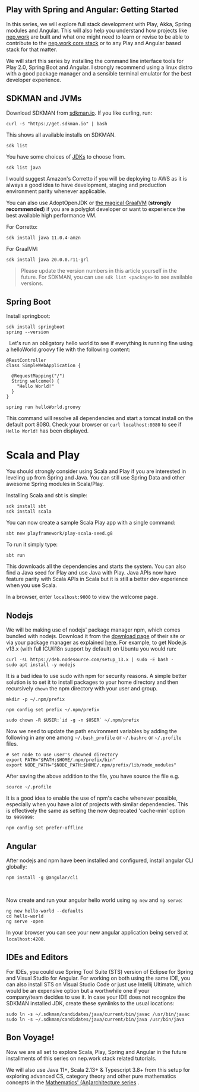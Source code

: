 ## Play with Spring and Angular: Getting Started

In this series, we will explore full stack development with Play, Akka, Spring modules and Angular. This will also help you understand how projects like [nep.work](https://risav.dev/introducing-nepwork-ck5294zz401bvmus1p2oskup0) are built and what one might need to learn or revise to be able to contribute to the [nep.work core stack](https://github.com/nepwork/handbook/blob/master/stack.md) or to any Play and Angular based stack for that matter. 

We will start this series by installing the command line interface tools for Play 2.0, Spring Boot and Angular. I strongly recommend using a linux distro with a good package manager and a sensible terminal emulator for the best developer experience. 

## SDKMAN and JVMs

Download SDKMAN from [sdkman.io](https://sdkman.io/). If you like curling, run: 

```
curl -s "https://get.sdkman.io" | bash

``` 

This shows all available installs on SDKMAN. 

```
sdk list
```

You have some choices of [JDKs](https://sdkman.io/jdks) to choose from. 

```
sdk list java
```

I would suggest Amazon's Corretto if you will be deploying to AWS as it is always a good idea to have development, staging and production environment parity whenever applicable. 

You can also use AdoptOpenJDK or [the magical GraalVM](https://www.graalvm.org/docs/why-graal/) (**strongly recommended**) if you are a polyglot developer or want to experience the best available high performance VM.

For Corretto:

```
sdk install java 11.0.4-amzn
``` 

For GraalVM:

```
sdk install java 20.0.0.r11-grl
```

> Please update the version numbers in this article yourself in the future. For SDKMAN, you can use ```sdk list <package>``` to see available versions.

## Spring Boot

Install springboot: 

```
sdk install springboot
spring --version
```
 
Let's run an obligatory hello world to see if everything is running fine using a helloWorld.groovy file with the following content: 

```
@RestController
class SimpleWebApplication {
  
  @RequestMapping("/")
  String welcome() {
    "Hello World!"
  }
}
```

```
spring run helloWorld.groovy
```

This command will resolve all dependencies and start a tomcat install on the default port 8080. Check your browser or ```curl localhost:8080``` to see if ```Hello World!``` has been displayed. 


# Scala and Play

You should strongly consider using Scala and Play if you are interested in leveling up from Spring and Java. You can still use Spring Data and other awesome Spring modules in Scala/Play.

Installing Scala and sbt is simple:

```
sdk install sbt
sdk install scala
```

You can now create a sample Scala Play app with a single command:

```
sbt new playframework/play-scala-seed.g8
```

To run it simply type:

```
sbt run
```

This downloads all the dependencies and starts the system. You can also find a Java seed for Play and use Java with Play. Java APIs now have feature parity with Scala APIs in Scala but it is still a better dev experience when you use Scala. 

In a browser, enter ```localhost:9000``` to view the welcome page.

## Nodejs

We will be making use of nodejs' package manager npm, which comes bundled with nodejs. Download it from the [download page](https://nodejs.org/en/download/) of their site or via your package manager as explained [here](https://github.com/nodesource/distributions/blob/master/README.md). For example, to get Node.js v13.x (with full ICU/i18n support by default) on Ubuntu you would run: 

```
curl -sL https://deb.nodesource.com/setup_13.x | sudo -E bash -
sudo apt install -y nodejs
```

It is a bad idea to use sudo with npm for security reasons. A simple better solution is to set it to install packages to your home directory and then recursively ```chown``` the npm directory with your user and group. 

```
mkdir -p ~/.npm/prefix

npm config set prefix ~/.npm/prefix

sudo chown -R $USER:`id -g -n $USER` ~/.npm/prefix
```


Now we need to update the path environment variables by adding the following in any one among ```~/.bash_profile``` or ```~/.bashrc``` or ```~/.profile``` files. 

```
# set node to use user's chowned directory
export PATH="$PATH:$HOME/.npm/prefix/bin"
export NODE_PATH="$NODE_PATH:$HOME/.npm/prefix/lib/node_modules"
```

After saving the above addition to the file, you have source the file e.g.

```
source ~/.profile
```

It is a good idea to enable the use of npm's cache whenever possible, especially when you have a lot of projects with similar dependencies. This is effectively the same as setting the now deprecated 'cache-min' option to  ```9999999```: 

```
npm config set prefer-offline
```

## Angular

After nodejs and npm have been installed and configured, install angular CLI globally: 

```
npm install -g @angular/cli
```
 

Now create and run your angular hello world using ```ng new``` and ```ng serve```: 

```
ng new hello-world --defaults
cd hello-world
ng serve -open
```

In your browser you can see your new angular application being served at ```localhost:4200```.

## IDEs and Editors

For IDEs, you could use Spring Tool Suite (STS) version of Eclipse for Spring and Visual Studio for Angular. For working on both using the same IDE, you can also install STS on Visual Studio Code or just use Intellij Ultimate, which would be an expensive option but a worthwhile one if your company/team decides to use it. In case your IDE does not recognize the SDKMAN installed JDK, create these symlinks to the usual locations: 

```
sudo ln -s ~/.sdkman/candidates/java/current/bin/javac /usr/bin/javac
sudo ln -s ~/.sdkman/candidates/java/current/bin/java /usr/bin/java
```

## Bon Voyage!

Now we are all set to explore Scala, Play, Spring and Angular in the future installments of this series on nep.work stack related tutorials. 

We will also use Java 11+, Scala 2.13+ & Typescript 3.8+ from this setup for exploring advanced CS, category theory and other pure mathematics concepts in the  [Mathematics' (An)architecture series](https://risav.dev/mathematics-architecture-and-processes-ck5ic92qa03jzqks1l2gv7lob) .
​